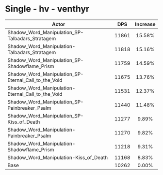 # Single - hv - venthyr
| Actor | DPS | Increase |
|---|:---:|:---:|
|Shadow_Word_Manipulation_SP-Talbadars_Stratagem|11861|15.58%|
|Shadow_Word_Manipulation-Talbadars_Stratagem|11818|15.16%|
|Shadow_Word_Manipulation_SP-Shadowflame_Prism|11759|14.59%|
|Shadow_Word_Manipulation_SP-Eternal_Call_to_the_Void|11675|13.76%|
|Shadow_Word_Manipulation-Eternal_Call_to_the_Void|11531|12.37%|
|Shadow_Word_Manipulation_SP-Painbreaker_Psalm|11440|11.48%|
|Shadow_Word_Manipulation_SP-Kiss_of_Death|11277|9.89%|
|Shadow_Word_Manipulation-Painbreaker_Psalm|11270|9.82%|
|Shadow_Word_Manipulation-Shadowflame_Prism|11218|9.31%|
|Shadow_Word_Manipulation-Kiss_of_Death|11168|8.83%|
|Base|10262|0.00%|
